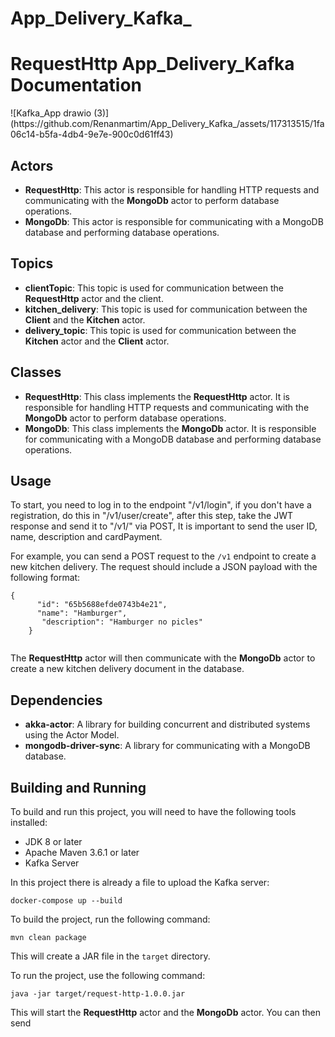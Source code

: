 # App_Delivery_Kafka_


  <h1>RequestHttp App_Delivery_Kafka Documentation</h1>
  ![Kafka_App drawio (3)](https://github.com/Renanmartim/App_Delivery_Kafka_/assets/117313515/1fa06c14-b5fa-4db4-9e7e-900c0d61ff43)
  <h2>Actors</h2>
    <ul>
        <li><strong>RequestHttp</strong>: This actor is responsible for handling HTTP requests and communicating with the <strong>MongoDb</strong> actor to perform database operations.</li>
        <li><strong>MongoDb</strong>: This actor is responsible for communicating with a MongoDB database and performing database operations.</li>
    </ul>
    <h2>Topics</h2>
    <ul>
        <li><strong>clientTopic</strong>: This topic is used for communication between the <strong>RequestHttp</strong> actor and the client.</li>
        <li><strong>kitchen_delivery</strong>: This topic is used for communication between the <strong>Client</strong> and the <strong>Kitchen</strong> actor.</li>
        <li><strong>delivery_topic</strong>: This topic is used for communication between the <strong>Kitchen</strong> actor and the <strong>Client</strong> actor.</li>
    </ul>
    <h2>Classes</h2>
    <ul>
        <li><strong>RequestHttp</strong>: This class implements the <strong>RequestHttp</strong> actor. It is responsible for handling HTTP requests and communicating with the <strong>MongoDb</strong> actor to perform database operations.</li>
        <li><strong>MongoDb</strong>: This class implements the <strong>MongoDb</strong> actor. It is responsible for communicating with a MongoDB database and performing database operations.</li>
    </ul>
    <h2>Usage</h2>
    <p>To start, you need to log in to the endpoint "/v1/login", if you don't have a registration, do this in "/v1/user/create", after this step, take the JWT response and send it to "/v1/" via POST, It is important to send the user ID, name, description and cardPayment.</p>
    <p>For example, you can send a POST request to the <code>/v1</code> endpoint to create a new kitchen delivery. The request should include a JSON payload with the following format:</p>
    <pre><code>{
      "id": "65b5688efde0743b4e21",
      "name": "Hamburger",
       "description": "Hamburger no picles"
    }
    </code></pre>
    <p>The <strong>RequestHttp</strong> actor will then communicate with the <strong>MongoDb</strong> actor to create a new kitchen delivery document in the database.</p>
    <h2>Dependencies</h2>
    <ul>
        <li><strong>akka-actor</strong>: A library for building concurrent and distributed systems using the Actor Model.</li>
        <li><strong>mongodb-driver-sync</strong>: A library for communicating with a MongoDB database.</li>
    </ul>
    <h2>Building and Running</h2>
    <p>To build and run this project, you will need to have the following tools installed:</p>
    <ul>
        <li>JDK 8 or later</li>
        <li>Apache Maven 3.6.1 or later</li>
        <li>Kafka Server</li>
    </ul>
    <p>In this project there is already a file to upload the Kafka server:</p>
    <pre><code>docker-compose up --build</code></pre>
    <p>To build the project, run the following command:</p>
    <pre><code>mvn clean package</code></pre>
    <p>This will create a JAR file in the <code>target</code> directory.</p>
    <p>To run the project, use the following command:</p>
    <pre><code>java -jar target/request-http-1.0.0.jar</code></pre>
    <p>This will start the <strong>RequestHttp</strong> actor and the <strong>MongoDb</strong> actor. You can then send</p>
